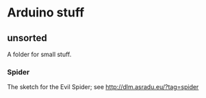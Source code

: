 # Arduino stuff

## unsorted

A folder for small stuff.

### Spider

The sketch for the Evil Spider; see http://dlm.asradu.eu/?tag=spider


